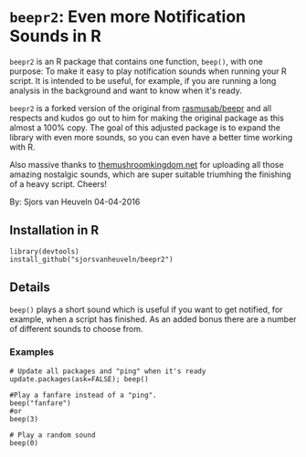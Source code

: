 `beepr2`: Even more Notification Sounds in R
========================================================

`beepr2` is an R package that contains one function, `beep()`, with one purpose: To make it easy to play notification sounds when running your R script. It is intended to be useful, for example, if you are running a long analysis in the background and want to know when it's ready. 

`beepr2` is a forked version of the original from <a href="/rasmusab/beepr">rasmusab/beepr</a> and all respects and kudos go out to him for making the original package as this almost a 100% copy. The goal of this adjusted package is to expand the library with even more sounds, so you can even have a better time working with R. 

Also massive thanks to <a href="http://themushroomkingdom.net">themushroomkingdom.net</a> for uploading all those amazing nostalgic sounds, which are super suitable triumhing the finishing of a heavy script. Cheers!

By: Sjors van Heuveln
04-04-2016


Installation in R
----------------

```
library(devtools)
install_github("sjorsvanheuveln/beepr2")
```

Details
------------

`beep()` plays a short sound which is useful if you want to get notified, for example, when a script has finished. As an added bonus there are a number of different sounds to choose from.

### Examples

```
# Update all packages and "ping" when it's ready
update.packages(ask=FALSE); beep()

#Play a fanfare instead of a "ping".
beep("fanfare")
#or
beep(3)

# Play a random sound
beep(0)
```
